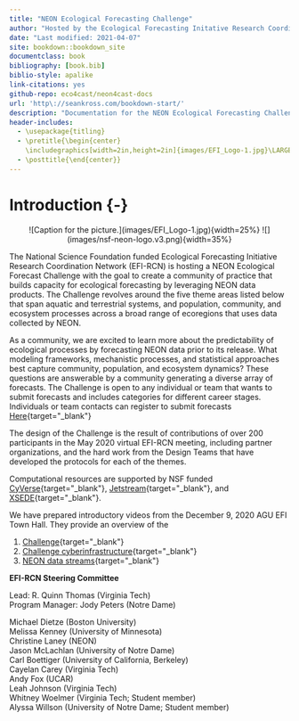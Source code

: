 ```yaml
--- 
title: "NEON Ecological Forecasting Challenge"
author: "Hosted by the Ecological Forecasting Initative Research Coordination Network and supported by National Science Foundation (DEB-1926388)"
date: "Last modified: 2021-04-07"
site: bookdown::bookdown_site
documentclass: book
bibliography: [book.bib]
biblio-style: apalike
link-citations: yes
github-repo: eco4cast/neon4cast-docs
url: 'http\://seankross.com/bookdown-start/'
description: "Documentation for the NEON Ecological Forecasting Challenge"
header-includes:
  - \usepackage{titling}
  - \pretitle{\begin{center}
    \includegraphics[width=2in,height=2in]{images/EFI_Logo-1.jpg}\LARGE\\}
  - \posttitle{\end{center}}
---
```



# Introduction {-}

<center>
![Caption for the picture.](images/EFI_Logo-1.jpg){width=25%} 
![](images/nsf-neon-logo.v3.png){width=35%} 
</center>


The National Science Foundation funded Ecological Forecasting Initiative Research Coordination Network (EFI-RCN) is hosting a NEON Ecological Forecast Challenge with the goal to create a community of practice that builds capacity for ecological forecasting by leveraging NEON data products. The Challenge revolves around the five theme areas listed below that span aquatic and terrestrial systems, and population, community, and ecosystem processes across a broad range of ecoregions that uses data collected by NEON.

As a community, we are excited to learn more about the predictability of ecological processes by forecasting NEON data prior to its release.  What modeling frameworks, mechanistic processes, and statistical approaches best capture community, population, and ecosystem dynamics? These questions are answerable by a community generating a diverse array of forecasts. The Challenge is open to any individual or team that wants to submit forecasts and includes categories for different career stages. Individuals or team contacts can register to submit forecasts [Here](https://nd.qualtrics.com/jfe/form/SV_9MJ29y2xNrBOjqZ){target="_blank"}

The design of the Challenge is the result of contributions of over 200 participants in the May 2020 virtual EFI-RCN meeting, including partner organizations, and the hard work from the Design Teams that have developed the protocols for each of the themes.

Computational resources are supported by NSF funded [CyVerse](https://www.cyverse.org){target="_blank"}, [Jetstream](https://jetstream-cloud.org){target="_blank"}, and [XSEDE](https://www.xsede.org){target="_blank"}.

We have prepared introductory videos from the December 9, 2020 AGU EFI Town Hall. They provide an overview of the
   
1. [Challenge](https://www.youtube.com/watch?v=deWuTLGspJg&feature=youtu.be){target="_blank"}    
2. [Challenge cyberinfrastructure](https://www.youtube.com/watch?v=-tH4dG3yO3U){target="_blank"}     
3. [NEON data streams](https://www.youtube.com/watch?v=3viG7QNGvK8&feature=youtu.be){target="_blank"}     

**EFI-RCN Steering Committee**

Lead: R. Quinn Thomas (Virginia Tech)   
Program Manager: Jody Peters (Notre Dame)

Michael Dietze (Boston University)  
Melissa Kenney (University of Minnesota)   
Christine Laney (NEON)   
Jason McLachlan (University of Notre Dame)   
Carl Boettiger (University of California, Berkeley)   
Cayelan Carey (Virginia Tech)   
Andy Fox (UCAR)   
Leah Johnson (Virginia Tech)   
Whitney Woelmer (Virginia Tech; Student member)   
Alyssa Willson (University of Notre Dame; Student member)  

